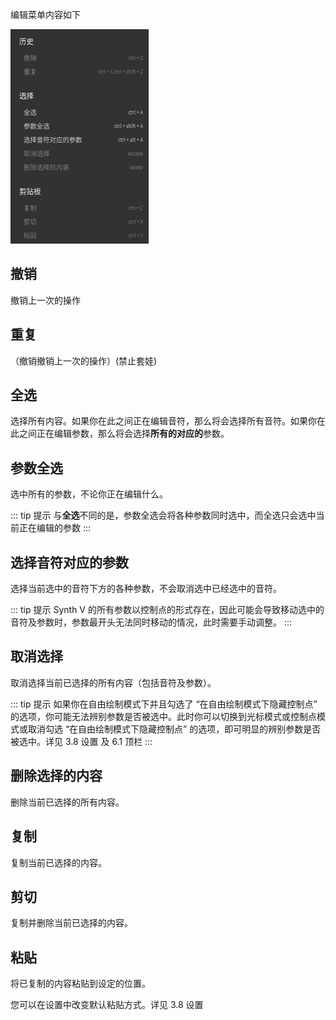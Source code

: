 编辑菜单内容如下

![文件菜单](/2/2.10.png)

## 撤销

撤销上一次的操作

## 重复

（撤销撤销上一次的操作）(禁止套娃)

## 全选

选择所有内容。如果你在此之间正在编辑音符，那么将会选择所有音符。如果你在此之间正在编辑参数，那么将会选择**所有的对应的**参数。

## 参数全选

选中所有的参数，不论你正在编辑什么。

::: tip 提示
与**全选**不同的是，参数全选会将各种参数同时选中，而全选只会选中当前正在编辑的参数
:::

## 选择音符对应的参数

选择当前选中的音符下方的各种参数，不会取消选中已经选中的音符。

::: tip 提示
Synth V 的所有参数以控制点的形式存在，因此可能会导致移动选中的音符及参数时，参数最开头无法同时移动的情况，此时需要手动调整。
:::

## 取消选择

取消选择当前已选择的所有内容（包括音符及参数）。

::: tip 提示
如果你在自由绘制模式下并且勾选了 “在自由绘制模式下隐藏控制点” 的选项，你可能无法辨别参数是否被选中。此时你可以切换到光标模式或控制点模式或取消勾选 “在自由绘制模式下隐藏控制点” 的选项，即可明显的辨别参数是否被选中。详见 3.8 设置 及 6.1 顶栏
:::

## 删除选择的内容

删除当前已选择的所有内容。

## 复制

复制当前已选择的内容。

## 剪切

复制并删除当前已选择的内容。

## 粘贴

将已复制的内容粘贴到设定的位置。

您可以在设置中改变默认粘贴方式。详见 3.8 设置

<Vssue :title="$title" />